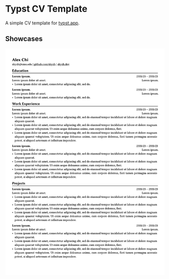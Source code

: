 # Typst CV Template

A simple CV template for [typst.app](https://typst.app).

## Showcases

![Preview](cv.png)
